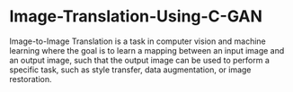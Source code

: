 # Image-Translation-Using-C-GAN
Image-to-Image Translation is a task in computer vision and machine learning where the goal is to learn a mapping between an input image and an output image, such that the output image can be used to perform a specific task, such as style transfer, data augmentation, or image restoration.



